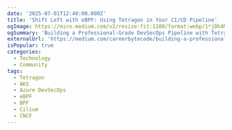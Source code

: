 ```yaml
---
date: '2025-07-01T12:40:00.000Z'
title: 'Shift Left with eBPF: Using Tetragon in Your CI/CD Pipeline'
ogImage: https://miro.medium.com/v2/resize:fit:1100/format:webp/1*jDh4Mo7biQROJd7Wvs-Dag.jpeg
ogSummary: 'Building a Professional-Grade DevSecOps Pipeline with Tetragon eBPF Security Monitoring on Azure AKS'
externalUrl: 'https://medium.com/careerbytecode/building-a-professional-grade-devsecops-pipeline-with-tetragon-ebpf-security-monitoring-on-azure-6a36b863ee37'
isPopular: true
categories:
  - Technology
  - Community
tags:
  - Tetragon
  - AKS
  - Azure DevSecOps
  - eBPF
  - BPF
  - Cilium
  - CNCF
---
```

